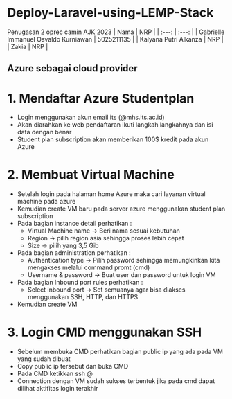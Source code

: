 # Deploy-Laravel-using-LEMP-Stack
Penugasan 2 oprec camin AJK 2023
| Nama | NRP |
| :---:   | :---: | 
| Gabrielle Immanuel Osvaldo Kurniawan | 5025211135 |
| Kalyana Putri Alkanza | NRP |
| Zakia | NRP |

## Azure sebagai cloud provider
# 1. Mendaftar Azure Studentplan
- Login menggunakan akun email its (@mhs.its.ac.id)
- Akan diarahkan ke web pendaftaran ikuti langkah langkahnya dan isi data dengan benar
- Student plan subscription akan memberikan 100$ kredit pada akun Azure

# 2. Membuat Virtual Machine
- Setelah login pada halaman home Azure maka cari layanan virtual machine pada azure
- Kemudian create VM baru pada server azure menggunakan student plan subscription
- Pada bagian instance detail perhatikan :
    * Virtual Machine name -> Beri nama sesuai kebutuhan
    * Region -> pilih region asia sehingga proses lebih cepat
    * Size -> pilih yang 3,5 Gib
- Pada bagian administration perhatikan :
    * Authentication type -> Pilih password sehingga memungkinkan kita mengakses melalui command promt (cmd)
    * Username & password -> Buat user dan password untuk login VM
- Pada bagian Inbound port rules perhatikan :
    * Select inbound port -> Set semuanya agar bisa diakses menggunakan SSH, HTTP, dan HTTPS
- Kemudian create VM

# 3. Login CMD menggunakan SSH
- Sebelum membuka CMD perhatikan bagian public ip yang ada pada VM yang sudah dibuat
- Copy public ip tersebut dan buka CMD
- Pada CMD ketikkan ssh <user>@<ip>
- Connection dengan VM sudah sukses terbentuk jika pada cmd dapat dilihat aktifitas login terakhir
